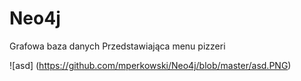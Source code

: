 Neo4j
=====

Grafowa baza danych 
Przedstawiająca menu pizzeri

![asd] (https://github.com/mperkowski/Neo4j/blob/master/asd.PNG)

